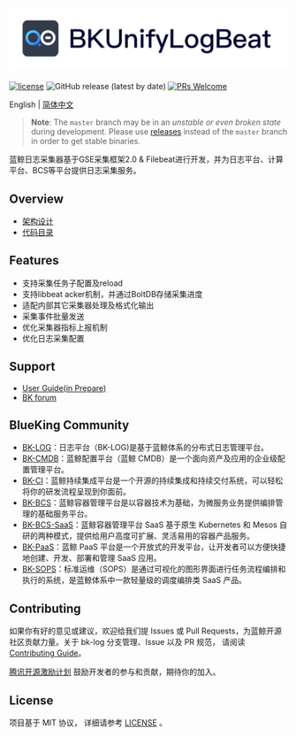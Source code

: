 ![](docs/resource/img/logo-en.png)
---
[![license](https://img.shields.io/badge/license-mit-brightgreen.svg?style=flat)](https://github.com/TencentBlueKing/bkunifylogbeat/blob/master/LICENSE.txt)
![GitHub release (latest by date)](https://img.shields.io/github/v/release/TencentBlueKing/bkunifylogbeat)
[![PRs Welcome](https://img.shields.io/badge/PRs-welcome-brightgreen.svg)](https://github.com/TencentBlueKing/bkunifylogbeat/pulls)

English | [简体中文](README.md)

> **Note**: The `master` branch may be in an *unstable or even broken state* during development.
Please use [releases](https://github.com/TencentBlueKing/BKUnifyLogBeat/releases) instead of the `master` branch in order to get stable binaries.

蓝鲸日志采集器基于GSE采集框架2.0 & Filebeat进行开发，并为日志平台、计算平台、BCS等平台提供日志采集服务。 

## Overview
* [架构设计](docs/overview/architecture.md)
* [代码目录](docs/overview/code_framework_en.md)


## Features
 - 支持采集任务子配置及reload
 - 支持libbeat acker机制，并通过BoltDB存储采集进度
 - 适配内部其它采集器处理及格式化输出
 - 采集事件批量发送
 - 优化采集器指标上报机制
 - 优化日志采集配置

## Support
- [User Guide(in Prepare)](https://bk.tencent.com/docs)
- [BK forum](https://bk.tencent.com/s-mart/community)

## BlueKing Community

- [BK-LOG](https://github.com/Tencent/bk-log)：日志平台（BK-LOG)是基于蓝鲸体系的分布式日志管理平台。
- [BK-CMDB](https://github.com/Tencent/bk-cmdb)：蓝鲸配置平台（蓝鲸 CMDB）是一个面向资产及应用的企业级配置管理平台。
- [BK-CI](https://github.com/Tencent/bk-ci)：蓝鲸持续集成平台是一个开源的持续集成和持续交付系统，可以轻松将你的研发流程呈现到你面前。
- [BK-BCS](https://github.com/Tencent/bk-bcs)：蓝鲸容器管理平台是以容器技术为基础，为微服务业务提供编排管理的基础服务平台。
- [BK-BCS-SaaS](https://github.com/Tencent/bk-bcs-saas)：蓝鲸容器管理平台 SaaS 基于原生 Kubernetes 和 Mesos 自研的两种模式，提供给用户高度可扩展、灵活易用的容器产品服务。
- [BK-PaaS](https://github.com/Tencent/bk-PaaS)：蓝鲸 PaaS 平台是一个开放式的开发平台，让开发者可以方便快捷地创建、开发、部署和管理 SaaS 应用。
- [BK-SOPS](https://github.com/Tencent/bk-sops)：标准运维（SOPS）是通过可视化的图形界面进行任务流程编排和执行的系统，是蓝鲸体系中一款轻量级的调度编排类 SaaS 产品。

## Contributing

如果你有好的意见或建议，欢迎给我们提 Issues 或 Pull Requests，为蓝鲸开源社区贡献力量。关于 bk-log 分支管理、Issue 以及 PR 规范，
请阅读 [Contributing Guide](CONTRIBUTING.md)。

[腾讯开源激励计划](https://opensource.tencent.com/contribution) 鼓励开发者的参与和贡献，期待你的加入。

## License

项目基于 MIT 协议， 详细请参考 [LICENSE](LICENSE.txt) 。